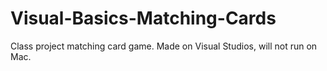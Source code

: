 # Visual-Basics-Matching-Cards
Class project matching card game. Made on Visual Studios, will not run on Mac.
